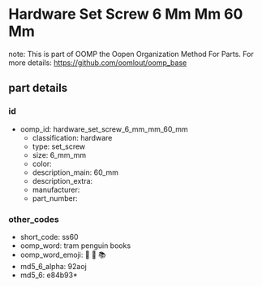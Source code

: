# Hardware Set Screw 6 Mm Mm 60 Mm  

note: This is part of OOMP the Oopen Organization Method For Parts. For more details: https://github.com/oomlout/oomp_base

##  part details





### id
* oomp_id: hardware_set_screw_6_mm_mm_60_mm
  * classification: hardware
  * type: set_screw
  * size: 6_mm_mm
  * color: 
  * description_main: 60_mm
  * description_extra: 
  * manufacturer: 
  * part_number: 

### other_codes
* short_code: ss60
* oomp_word: tram penguin books
* oomp_word_emoji: :tram: :penguin: :books:
* md5_6_alpha: 92aoj
* md5_6: e84b93* 